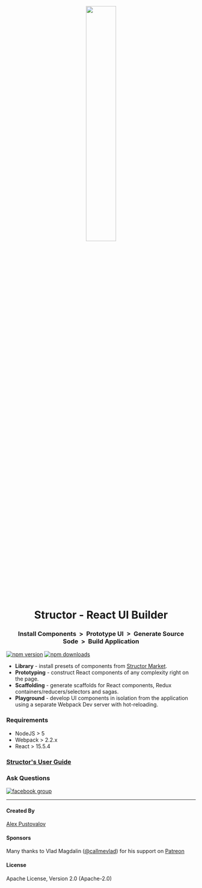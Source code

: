 <p align="center">
  <img width="40%" src="https://raw.githubusercontent.com/ipselon/structor/master/structor-logo-big.png" />
</p>

<h1 align="center">Structor - React UI Builder</h1>
<h3 align="center">Install Components&nbsp;&nbsp;>&nbsp;&nbsp;Prototype UI&nbsp;&nbsp;>&nbsp;&nbsp;Generate Source Sode&nbsp;&nbsp;>&nbsp;&nbsp;Build Application</h3>

[![npm version](https://img.shields.io/npm/v/structor.svg?style=flat)](https://www.npmjs.com/package/structor)
[![npm downloads](https://img.shields.io/npm/dt/structor.svg?style=flat)](https://www.npmjs.com/package/structor)

* **Library** - install presets of components from [Structor Market](https://github.com/ipselon/structor-market).
* **Prototyping** - construct React components of any complexity right on the page.
* **Scaffolding** - generate scaffolds for React components, Redux containers/reducers/selectors and sagas.
* **Playground** - develop UI components in isolation from the application using a separate Webpack Dev server with hot-reloading.

### Requirements
* NodeJS  > 5
* Webpack > 2.2.x
* React > 15.5.4

### [Structor's User Guide](https://github.com/ipselon/structor/blob/master/docs/README.md) 

### Ask Questions

[![facebook group](https://img.shields.io/badge/facebook%20group-join-blue.svg?style=social)](https://www.facebook.com/groups/structor/)

<hr/>

#### Created By
[Alex Pustovalov](https://twitter.com/alex_pustovalov)

#### Sponsors
Many thanks to Vlad Magdalin ([@callmevlad](https://twitter.com/callmevlad)) for his support on [Patreon](https://www.patreon.com/ipselon)

#### License
Apache License, Version 2.0 (Apache-2.0)
